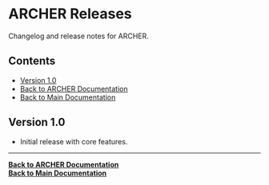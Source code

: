 # ARCHER Releases

Changelog and release notes for ARCHER.

## Contents

- [Version 1.0](#version-10)
- [Back to ARCHER Documentation](../ARCHER.md)
- [Back to Main Documentation](../../Insurance-Business-Services.md)

## Version 1.0

- Initial release with core features.

---

**[Back to ARCHER Documentation](../ARCHER.md)**  
**[Back to Main Documentation](../../Insurance-Business-Services.md)**
